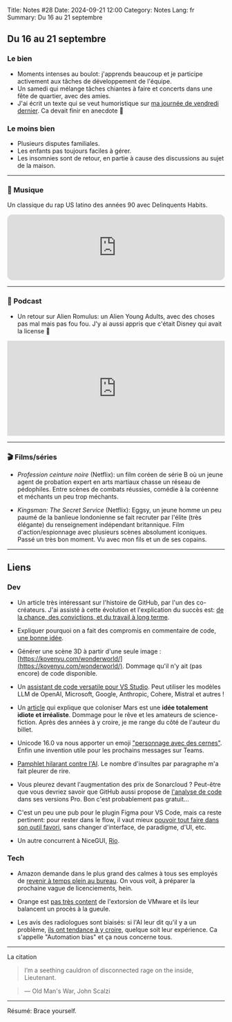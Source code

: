 Title: Notes #28
Date: 2024-09-21 12:00
Category: Notes
Lang: fr
Summary: Du 16 au 21 septembre

## Du 16 au 21 septembre

### Le bien

* Moments intenses au boulot: j'apprends beaucoup et je participe activement aux tâches de développement de l'équipe.
* Un samedi qui mélange tâches chiantes à faire et concerts dans une fête de quartier, avec des amies.
* J'ai écrit un texte qui se veut humoristique sur [ma journée de vendredi dernier]({filename}/articles/nothing-takes-5-min.md). Ca devait finir en anecdote 🙂

### Le moins bien

* Plusieurs disputes familiales.
* Les enfants pas toujours faciles à gérer.
* Les insomnies sont de retour, en partie à cause des discussions au sujet de la maison.

---

### 🎵 Musique

Un classique du rap US latino des années 90 avec Delinquents Habits.

<iframe style="border-radius:12px" src="https://open.spotify.com/embed/track/5qVF2rEf75oPrZHhmZmDKk?utm_source=generator" width="100%" height="152" frameBorder="0" allowfullscreen="" allow="autoplay; clipboard-write; encrypted-media; fullscreen; picture-in-picture" loading="lazy"></iframe>

---

### 🎤 Podcast

* Un retour sur Alien Romulus: un Alien Young Adults, avec des choses pas mal mais pas fou fou. J'y ai aussi appris que c'était Disney qui avait la license 🤯

<iframe name="Ausha Podcast Player" frameborder="0" loading="lazy" id="ausha-6GuS" height="220" style="border: none; width:100%; height:220px" src="https://player.ausha.co/?podcastId=yeLa0TG2z9Vk&v=3&playerId=ausha-6GuS"></iframe><script src="https://player.ausha.co/ausha-player.js"></script>

---

### 🎬 Films/séries

* _Profession ceinture noire_ (Netflix): un film coréen de série B où un jeune agent de probation expert en arts martiaux chasse un réseau de pédophiles. Entre scènes de combats réussies, comédie à la coréenne et méchants un peu trop méchants.

* _Kingsman: The Secret Service_ (Netflix): Eggsy, un jeune homme un peu paumé de la banlieue londonienne se fait recruter par l'élite (très élégante) du renseignement indépendant britannique. Film d'action/espionnage avec plusieurs scènes absolument iconiques. Passé un très bon moment. Vu avec mon fils et un de ses copains.

---

## Liens

### Dev

* Un article très intéressant sur l'histoire de GitHub, par l'un des co-créateurs. J'ai assisté à cette évolution et l'explication du succès est: [de la chance, des convictions, et du travail à long terme](https://blog.gitbutler.com/why-github-actually-won/).

* Expliquer pourquoi on a fait des compromis en commentaire de code, [une bonne idée](https://buttondown.com/hillelwayne/archive/why-not-comments/).

* Générer une scène 3D à partir d'une seule image : [https://kovenyu.com/wonderworld/](https://kovenyu.com/wonderworld/). Dommage qu'il n'y ait (pas encore) de code disponible.

* Un [assistant de code versatile pour VS Studio](https://marketplace.visualstudio.com/items?itemName=DanielSanMedium.dscodegpt). Peut utiliser les modèles LLM de OpenAI, Microsoft, Google, Anthropic, Cohere, Mistral et autres !

* Un [article](https://defector.com/neither-elon-musk-nor-anybody-else-will-ever-colonize-mars) qui explique que coloniser Mars est une **idée totalement idiote et irréaliste**. Dommage pour le rêve et les amateurs de science-fiction. Après des années à y croire, je me range du côté de l'auteur du billet.

* Unicode 16.0 va nous apporter un emoji ["personnage avec des cernes"](https://blog.emojipedia.org/whats-new-in-unicode-16-0/). Enfin une invention utile pour les prochains messages sur Teams.

* [Pamphlet hilarant contre l'AI](https://ludic.mataroa.blog/blog/i-will-fucking-piledrive-you-if-you-mention-ai-again/). Le nombre d'insultes par paragraphe m'a fait pleurer de rire.

* Vous pleurez devant l'augmentation des prix de Sonarcloud ? Peut-être que vous devriez savoir que GitHub aussi propose de [l'analyse de code](https://docs.github.com/en/enterprise-server@3.14/code-security/code-scanning) dans ses versions Pro. Bon c'est probablement pas gratuit...

* C'est un peu une pub pour le plugin Figma pour VS Code, mais ca reste pertinent: pour rester dans le flow, il vaut mieux [pouvoir tout faire dans son outil favori](https://www.figma.com/blog/the-vs-code-method-inner-loop/), sans changer d'interface, de paradigme, d'UI, etc.

* Un autre concurrent à NiceGUI, [Rio](https://github.com/rio-labs/rio).

### Tech

* Amazon demande dans le plus grand des calmes à tous ses employés de [revenir à temps plein au bureau](https://www.cnbc.com/2024/09/16/amazon-jassy-tells-employees-to-return-to-office-five-days-a-week.html). On vous voit, à préparer la prochaine vague de licenciements, hein.

* Orange est [pas très content](https://www.linforme.com/tech-telecom/article/cloud-apres-thales-orange-attaque-vmware-en-justice_2049.html?s=09) de l'extorsion de VMware et ils leur balancent un procès à la gueule. 

* Les avis des radiologues sont biaisés: si l'AI leur dit qu'il y a un problème, [ils ont tendance à y croire](https://pubs.rsna.org/doi/10.1148/radiol.222176), quelque soit leur expérience. Ca s'appelle "Automation bias" et ça nous concerne tous.

---

La citation

> I’m a seething cauldron of disconnected rage on the inside, Lieutenant.

> — Old Man's War, John Scalzi

---

Résumé: Brace yourself.
